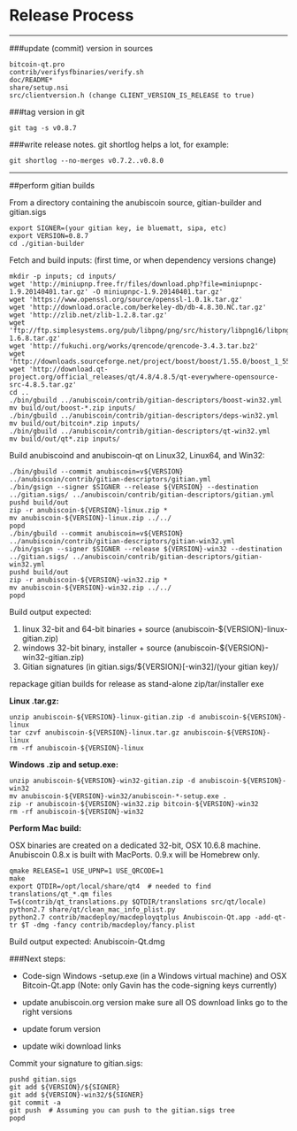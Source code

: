 Release Process
====================

* * *

###update (commit) version in sources


	bitcoin-qt.pro
	contrib/verifysfbinaries/verify.sh
	doc/README*
	share/setup.nsi
	src/clientversion.h (change CLIENT_VERSION_IS_RELEASE to true)

###tag version in git

	git tag -s v0.8.7

###write release notes. git shortlog helps a lot, for example:

	git shortlog --no-merges v0.7.2..v0.8.0

* * *

##perform gitian builds

 From a directory containing the anubiscoin source, gitian-builder and gitian.sigs
  
	export SIGNER=(your gitian key, ie bluematt, sipa, etc)
	export VERSION=0.8.7
	cd ./gitian-builder

 Fetch and build inputs: (first time, or when dependency versions change)

	mkdir -p inputs; cd inputs/
	wget 'http://miniupnp.free.fr/files/download.php?file=miniupnpc-1.9.20140401.tar.gz' -O miniupnpc-1.9.20140401.tar.gz'
	wget 'https://www.openssl.org/source/openssl-1.0.1k.tar.gz'
	wget 'http://download.oracle.com/berkeley-db/db-4.8.30.NC.tar.gz'
	wget 'http://zlib.net/zlib-1.2.8.tar.gz'
	wget 'ftp://ftp.simplesystems.org/pub/libpng/png/src/history/libpng16/libpng-1.6.8.tar.gz'
	wget 'http://fukuchi.org/works/qrencode/qrencode-3.4.3.tar.bz2'
	wget 'http://downloads.sourceforge.net/project/boost/boost/1.55.0/boost_1_55_0.tar.bz2'
	wget 'http://download.qt-project.org/official_releases/qt/4.8/4.8.5/qt-everywhere-opensource-src-4.8.5.tar.gz'
	cd ..
	./bin/gbuild ../anubiscoin/contrib/gitian-descriptors/boost-win32.yml
	mv build/out/boost-*.zip inputs/
	./bin/gbuild ../anubiscoin/contrib/gitian-descriptors/deps-win32.yml
	mv build/out/bitcoin*.zip inputs/
	./bin/gbuild ../anubiscoin/contrib/gitian-descriptors/qt-win32.yml
	mv build/out/qt*.zip inputs/

 Build anubiscoind and anubiscoin-qt on Linux32, Linux64, and Win32:
  
	./bin/gbuild --commit anubiscoin=v${VERSION} ../anubiscoin/contrib/gitian-descriptors/gitian.yml
	./bin/gsign --signer $SIGNER --release ${VERSION} --destination ../gitian.sigs/ ../anubiscoin/contrib/gitian-descriptors/gitian.yml
	pushd build/out
	zip -r anubiscoin-${VERSION}-linux.zip *
	mv anubiscoin-${VERSION}-linux.zip ../../
	popd
	./bin/gbuild --commit anubiscoin=v${VERSION} ../anubiscoin/contrib/gitian-descriptors/gitian-win32.yml
	./bin/gsign --signer $SIGNER --release ${VERSION}-win32 --destination ../gitian.sigs/ ../anubiscoin/contrib/gitian-descriptors/gitian-win32.yml
	pushd build/out
	zip -r anubiscoin-${VERSION}-win32.zip *
	mv anubiscoin-${VERSION}-win32.zip ../../
	popd

  Build output expected:

  1. linux 32-bit and 64-bit binaries + source (anubiscoin-${VERSION}-linux-gitian.zip)
  2. windows 32-bit binary, installer + source (anubiscoin-${VERSION}-win32-gitian.zip)
  3. Gitian signatures (in gitian.sigs/${VERSION}[-win32]/(your gitian key)/

repackage gitian builds for release as stand-alone zip/tar/installer exe

**Linux .tar.gz:**

	unzip anubiscoin-${VERSION}-linux-gitian.zip -d anubiscoin-${VERSION}-linux
	tar czvf anubiscoin-${VERSION}-linux.tar.gz anubiscoin-${VERSION}-linux
	rm -rf anubiscoin-${VERSION}-linux

**Windows .zip and setup.exe:**

	unzip anubiscoin-${VERSION}-win32-gitian.zip -d anubiscoin-${VERSION}-win32
	mv anubiscoin-${VERSION}-win32/anubiscoin-*-setup.exe .
	zip -r anubiscoin-${VERSION}-win32.zip bitcoin-${VERSION}-win32
	rm -rf anubiscoin-${VERSION}-win32

**Perform Mac build:**

  OSX binaries are created on a dedicated 32-bit, OSX 10.6.8 machine.
  Anubiscoin 0.8.x is built with MacPorts.  0.9.x will be Homebrew only.

	qmake RELEASE=1 USE_UPNP=1 USE_QRCODE=1
	make
	export QTDIR=/opt/local/share/qt4  # needed to find translations/qt_*.qm files
	T=$(contrib/qt_translations.py $QTDIR/translations src/qt/locale)
	python2.7 share/qt/clean_mac_info_plist.py
	python2.7 contrib/macdeploy/macdeployqtplus Anubiscoin-Qt.app -add-qt-tr $T -dmg -fancy contrib/macdeploy/fancy.plist

 Build output expected: Anubiscoin-Qt.dmg

###Next steps:

* Code-sign Windows -setup.exe (in a Windows virtual machine) and
  OSX Bitcoin-Qt.app (Note: only Gavin has the code-signing keys currently)

* update anubiscoin.org version
  make sure all OS download links go to the right versions

* update forum version

* update wiki download links

Commit your signature to gitian.sigs:

	pushd gitian.sigs
	git add ${VERSION}/${SIGNER}
	git add ${VERSION}-win32/${SIGNER}
	git commit -a
	git push  # Assuming you can push to the gitian.sigs tree
	popd

